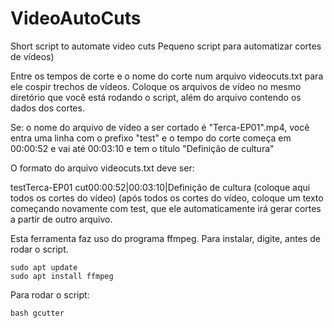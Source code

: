 # VideoAutoCuts
Short script to automate video cuts
Pequeno script para automatizar cortes de vídeos)

Entre os tempos de corte e o nome do corte num arquivo videocuts.txt para ele cospir trechos de vídeos.
Coloque os arquivos de vídeo no mesmo diretório que você está rodando o script, além do arquivo contendo os dados dos cortes.

Se:
o nome do arquivo de vídeo a ser cortado é "Terca-EP01".mp4, você entra uma linha com o prefixo "test"
e
o tempo do corte começa em 00:00:52 e vai até 00:03:10 e tem o título "Definição de cultura"

O formato do arquivo videocuts.txt deve ser:

testTerca-EP01
cut00:00:52|00:03:10|Definição de cultura
(coloque aqui todos os cortes do vídeo)
(após todos os cortes do vídeo, coloque um texto começando novamente com test, que ele automaticamente irá gerar cortes a partir de outro arquivo.

Esta ferramenta faz uso do programa ffmpeg. Para instalar, digite, antes de rodar o script.

````
sudo apt update
sudo apt install ffmpeg
````

Para rodar o script:

````
bash gcutter
````
